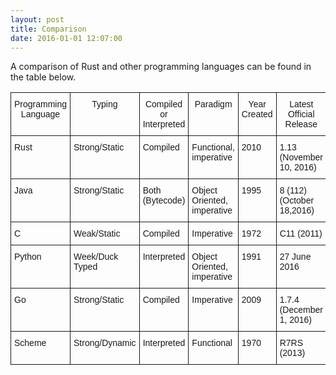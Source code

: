```yaml
---
layout: post
title: Comparison
date: 2016-01-01 12:07:00
---
```


A comparison of Rust and other programming languages can be found in the table below.

<!-- more -->

<style type="text/css">
.tg  {border-collapse:collapse;border-spacing:0;}
.tg td{font-family:Arial, sans-serif;font-size:14px;padding:10px 5px;border-style:solid;border-width:1px;overflow:hidden;word-break:normal;}
.tg th{font-family:Arial, sans-serif;font-size:14px;font-weight:normal;padding:10px 5px;border-style:solid;border-width:1px;overflow:hidden;word-break:normal;}
.tg .tg-yw4l{vertical-align:top}
</style>

<table class="tg">
  <tr>
    <th class="tg-yw4l">Programming Language</th>
    <th class="tg-yw4l">Typing</th>
    <th class="tg-yw4l">Compiled or Interpreted</th>
    <th class="tg-yw4l">Paradigm</th>
    <th class="tg-yw4l">Year Created</th>
    <th class="tg-yw4l">Latest Official Release</th>
    <th class="tg-yw4l">Standardized?</th>
  </tr>
  <tr>
    <td class="tg-yw4l">Rust</td>
    <td class="tg-yw4l">Strong/Static</td>
    <td class="tg-yw4l">Compiled</td>
    <td class="tg-yw4l">Functional, imperative</td>
    <td class="tg-yw4l">2010</td>
    <td class="tg-yw4l">1.13 (November 10, 2016)</td>
    <td class="tg-yw4l">No</td>
  </tr>
  <tr>
    <td class="tg-yw4l">Java</td>
    <td class="tg-yw4l">Strong/Static</td>
    <td class="tg-yw4l">Both (Bytecode)</td>
    <td class="tg-yw4l">Object Oriented, imperative</td>
    <td class="tg-yw4l">1995</td>
    <td class="tg-yw4l">8 (112) (October 18,2016)</td>
    <td class="tg-yw4l">Yes</td>
  </tr>
  <tr>
    <td class="tg-yw4l">C</td>
    <td class="tg-yw4l">Weak/Static</td>
    <td class="tg-yw4l">Compiled</td>
    <td class="tg-yw4l">Imperative</td>
    <td class="tg-yw4l">1972</td>
    <td class="tg-yw4l">C11 (2011)</td>
    <td class="tg-yw4l">Yes</td>
  </tr>
  <tr>
    <td class="tg-yw4l">Python</td>
    <td class="tg-yw4l">Week/Duck Typed</td>
    <td class="tg-yw4l">Interpreted</td>
    <td class="tg-yw4l">Object Oriented, imperative</td>
    <td class="tg-yw4l">1991</td>
    <td class="tg-yw4l">27 June 2016</td>
    <td class="tg-yw4l">Yes</td>
  </tr>
  <tr>
    <td class="tg-yw4l">Go</td>
    <td class="tg-yw4l">Strong/Static</td>
    <td class="tg-yw4l">Compiled</td>
    <td class="tg-yw4l">Imperative</td>
    <td class="tg-yw4l">2009</td>
    <td class="tg-yw4l">1.7.4 (December 1, 2016)</td>
    <td class="tg-yw4l">Yes</td>
  </tr>
  <tr>
    <td class="tg-yw4l">Scheme</td>
    <td class="tg-yw4l">Strong/Dynamic</td>
    <td class="tg-yw4l">Interpreted</td>
    <td class="tg-yw4l">Functional</td>
    <td class="tg-yw4l">1970</td>
    <td class="tg-yw4l">R7RS (2013)</td>
    <td class="tg-yw4l">Yes</td>
  </tr>
</table>
